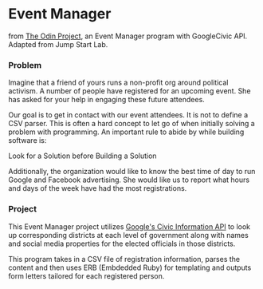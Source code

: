 # Event Manager #

from [The Odin Project](https://www.theodinproject.com/courses/ruby-programming/lessons/event-manager?ref=lnav), an Event Manager program with GoogleCivic API. Adapted from Jump Start Lab.

### Problem ###

Imagine that a friend of yours runs a non-profit org around political activism. A number of people have registered for an upcoming event. She has asked for your help in engaging these future attendees.

Our goal is to get in contact with our event attendees. It is not to define a CSV parser. This is often a hard concept to let go of when initially solving a problem with programming. An important rule to abide by while building software is:

Look for a Solution before Building a Solution

Additionally, the organization would like to know the best time of day to run Google and Facebook advertising. She would like us to report what hours and days of the week have had the most registrations. 

### Project ###

This Event Manager project utilizes [Google's Civic Information API](https://developers.google.com/civic-information/) to look up corresponding districts at each level of government along with names and social media properties for the elected officials in those districts.

This program takes in a CSV file of registration information, parses the content and then uses ERB (Embdedded Ruby) for templating and outputs form letters tailored for each registered person.





